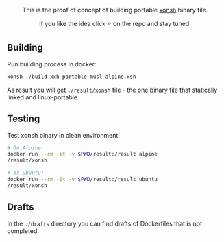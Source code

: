 <p align="center">
This is the proof of concept of building portable <a href="https://github.com/xonsh/xonsh">xonsh</a> binary file.
</p>

<p align="center">  
If you like the idea click ⭐ on the repo and stay tuned.
</p>

## Building

Run building process in docker:
```bash
xonsh ./build-xxh-portable-musl-alpine.xsh
```

As result you will get `./result/xonsh` file - the one binary file that statically linked and linux-portable.

## Testing

Test xonsh binary in clean environment:
```bash
# On Alpine:
docker run --rm -it -v $PWD/result:/result alpine
/result/xonsh

# or Ubuntu:
docker run --rm -it -v $PWD/result:/result ubuntu
/result/xonsh
```

## Drafts

In the `./drafts` directory you can find drafts of Dockerfiles that is not completed.


